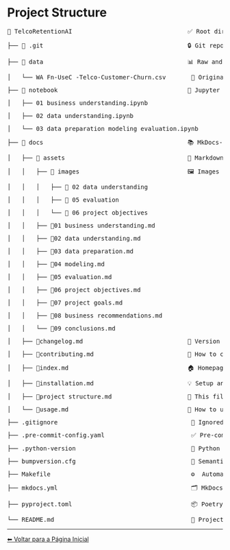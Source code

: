 # Project Structure

<pre>📂 TelcoRetentionAI                                ✅ Root directory of the project</pre>
<pre>├── 📂 .git                                        🔒 Git repository configuration</pre>
<pre>├── 📂 data                                        📊 Raw and processed datasets</pre>
<pre>│   └── WA_Fn-UseC_-Telco-Customer-Churn.csv       📌 Original dataset (Telco Customer Churn)</pre>
<pre>├── 📂 notebook                                    🧠 Jupyter notebooks following CRISP-DM steps</pre>
<pre>│   ├── 01_business_understanding.ipynb</pre>
<pre>│   ├── 02_data_understanding.ipynb</pre>
<pre>│   └── 03_data_preparation_modeling_evaluation.ipynb</pre>
<pre>├── 📂 docs                                        📚 MkDocs-based documentation</pre>
<pre>│   ├── 📂 assets                                  📎 Markdown files by CRISP-DM phase</pre>
<pre>│   │   ├── 📂 images                              🖼️ Images supporting documentation</pre>
<pre>│   │   │   ├── 📂 02_data_understanding</pre>
<pre>│   │   │   ├── 📂 05_evaluation</pre>
<pre>│   │   │   └── 📂 06_project_objectives</pre>
<pre>│   │   ├── 📄01_business_understanding.md</pre>
<pre>│   │   ├── 📄02_data_understanding.md</pre>
<pre>│   │   ├── 📄03_data_preparation.md</pre>
<pre>│   │   ├── 📄04_modeling.md</pre>
<pre>│   │   ├── 📄05_evaluation.md</pre>
<pre>│   │   ├── 📄06_project_objectives.md</pre>
<pre>│   │   ├── 📄07_project_goals.md</pre>
<pre>│   │   ├── 📄08_business_recommendations.md</pre>
<pre>│   │   └── 📄09_conclusions.md</pre>
<pre>│   ├── 📄changelog.md                             📝 Version history</pre>
<pre>│   ├── 📄contributing.md                          🙌 How to contribute</pre>
<pre>│   ├── 📄index.md                                 🏠 Homepage for documentation</pre>
<pre>│   ├── 📄installation.md                          💡 Setup and install instructions</pre>
<pre>│   ├── 📄project_structure.md                     🧱 This file (project layout)</pre>
<pre>│   └── 📄usage.md                                 🚀 How to use the project</pre>
<pre>├── .gitignore                                     📌 Ignored files</pre>
<pre>├── .pre-commit-config.yaml                        ✅ Pre-commit hooks (quality checks)</pre>
<pre>├── .python-version                                📌 Python version control</pre>
<pre>├── bumpversion.cfg                                🔁 Semantic versioning config</pre>
<pre>├── Makefile                                       ⚙️  Automation commands</pre>
<pre>├── mkdocs.yml                                     🗂️ MkDocs site configuration</pre>
<pre>├── pyproject.toml                                 📦 Poetry build system and dependencies</pre>
<pre>└── README.md                                      📘 Project overview and summary</pre>

---

[⬅ Voltar para a Página Inicial](index.md)
